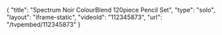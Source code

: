 {
    "title": "Spectrum Noir ColourBlend 120piece Pencil Set",
    "type": "solo",
    "layout": "iframe-static",
    "videoId": "112345873",
    "url": "\/tvpembed\/112345873"
}